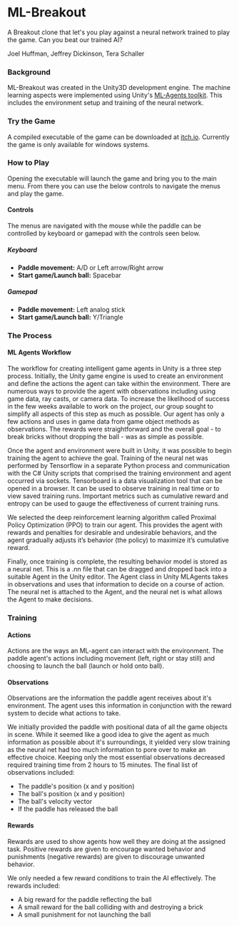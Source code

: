 # ML-Breakout
A Breakout clone that let's you play against a neural network trained to play the game. Can you beat our trained AI?

Joel Huffman, Jeffrey Dickinson, Tera Schaller

### Background
ML-Breakout was created in the Unity3D development engine. The machine learning aspects were implemented using Unity's [ML-Agents toolkit](https://github.com/Unity-Technologies/ml-agents). This includes the environment setup and training of the neural network.

### Try the Game
A compiled executable of the game can be downloaded at [itch.io](https://dickinsj.itch.io/machine-learning-breakout). Currently the game is only available for windows systems.

### How to Play
Opening the executable will launch the game and bring you to the main menu. From there you can use the below controls to navigate the menus and play the game.

#### Controls
The menus are navigated with the mouse while the paddle can be controlled by keyboard or gamepad with the controls seen below.
##### Keyboard
- **Paddle movement:** A/D or Left arrow/Right arrow
- **Start game/Launch ball:** Spacebar
##### Gamepad
- **Paddle movement:** Left analog stick
- **Start game/Launch ball:** Y/Triangle 

### The Process
#### ML Agents Workflow
The workflow for creating intelligent game agents in Unity is a three step process. Initially, the Unity game engine is used to create an environment and define the actions the agent can take within the environment. There are numerous ways to provide the agent with observations including using game data, ray casts, or camera data. To increase the likelihood of success in the few weeks available to work on the project, our group sought to simplify all aspects of this step as much as possible. Our agent has only a few actions and uses in game data from game object methods as observations. The rewards were straightforward and the overall goal - to break bricks without dropping the ball - was as simple as possible.

Once the agent and environment were built in Unity, it was possible to begin training the agent to achieve the goal. Training of the neural net was performed by Tensorflow in a separate Python process and communication with the C# Unity scripts that comprised the training environment and agent occurred via sockets. Tensorboard is a data visualization tool that can be opened in a browser. It can be used to observe training in real time or to view saved training runs. Important metrics such as cumulative reward and entropy can be used to gauge the effectiveness of current training runs.

We selected the deep reinforcement learning algorithm called Proximal Policy Optimization (PPO) to train our agent. This provides the agent with rewards and penalties for desirable and undesirable behaviors, and the agent gradually adjusts it’s behavior (the policy) to maximize it’s cumulative reward.

Finally, once training is complete, the resulting behavior model is stored as a neural net. This is a .nn file that can be dragged and dropped back into a suitable Agent in the Unity editor. The Agent class in Unity MLAgents takes in observations and uses that information to decide on a course of action. The neural net is attached to the Agent, and the neural net is what allows the
Agent to make decisions.

### Training
#### Actions
Actions are the ways an ML-agent can interact with the environment. The paddle agent's actions including movement (left, right or stay still) and choosing to launch the ball (launch or hold onto ball).

#### Observations
Observations are the information the paddle agent receives about it's environment. The agent uses this information in conjunction with the reward system to decide what actions to take.

We initially provided the paddle with positional data of all the game objects in scene. While it seemed like a good idea to give the agent as much information as possible about it's surroundings, it yielded very slow training as the neural net had too much information to pore over to make an effective choice. Keeping only the most essential observations decreased required training time from 2 hours to 15 minutes. The final list of observations included:
- The paddle's position (x and y position)
- The ball's position (x and y position)
- The ball's velocity vector
- If the paddle has released the ball

#### Rewards
Rewards are used to show agents how well they are doing at the assigned task. Positive rewards are given to encourage wanted behavior and punishments (negative rewards) are given to discourage unwanted behavior.

We only needed a few reward conditions to train the AI effectively. The rewards included:
- A big reward for the paddle reflecting the ball
- A small reward for the ball colliding with and destroying a brick
- A small punishment for not launching the ball
